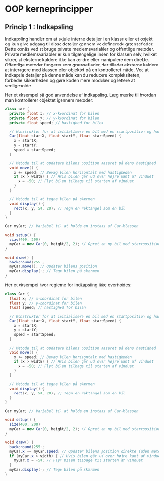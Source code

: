 # OOP kerneprincipper
## Princip 1 : Indkapsling

Indkapsling handler om at skjule interne detaljer i en klasse eller et objekt og kun give adgang til disse detaljer gennem veldefinerede grænseflader. Dette opnås ved at bruge private medlemsvariabler og offentlige metoder. Private medlemsvariabler er kun tilgængelige inden for klassen selv, hvilket sikrer, at eksterne kaldere ikke kan ændre eller manipulere dem direkte. Offentlige metoder fungerer som grænseflader, der tillader eksterne kaldere at interagere med klassen eller objektet på en kontrolleret måde. Ved at indkapsle detaljer på denne måde kan du reducere kompleksiteten, forbedre sikkerheden og gøre koden mere modulær og lettere at vedligeholde.

Her et eksempel på god anvendelse af indkapsling. Læg mærke til hvordan man kontrollerer objektet igennem metoder:

```java
class Car {
  private float x; // x-koordinat for bilen
  private float y; // y-koordinat for bilen
  private float speed; // hastighed for bilen

  // Konstruktør for at initialisere en bil med en startposition og hastighed
  Car(float startX, float startY, float startSpeed) {
    x = startX;
    y = startY;
    speed = startSpeed;
  }

  // Metode til at opdatere bilens position baseret på dens hastighed
  void move() {
    x += speed; // Bevæg bilen horisontalt med hastigheden
    if (x > width) { // Hvis bilen går ud over højre kant af vinduet
      x = -50; // Flyt bilen tilbage til starten af ​​vinduet
    }
  }

  // Metode til at tegne bilen på skærmen
  void display() {
    rect(x, y, 50, 20); // Tegn en rektangel som en bil
  }
}

Car myCar; // Variabel til at holde en instans af Car-klassen

void setup() {
  size(400, 200);
  myCar = new Car(0, height/2, 2); // Opret en ny bil med startposition og hastighed
}

void draw() {
  background(255);
  myCar.move(); // Opdater bilens position
  myCar.display(); // Tegn bilen på skærmen
}
```


Her et eksempel hvor reglerne for indkapsling ikke overholdes: 
```java
class Car {
  float x; // x-koordinat for bilen
  float y; // y-koordinat for bilen
  float speed; // hastighed for bilen

  // Konstruktør for at initialisere en bil med en startposition og hastighed
  Car(float startX, float startY, float startSpeed) {
    x = startX;
    y = startY;
    speed = startSpeed;
  }

  // Metode til at opdatere bilens position baseret på dens hastighed
  void move() {
    x += speed; // Bevæg bilen horisontalt med hastigheden
    if (x > width) { // Hvis bilen går ud over højre kant af vinduet
      x = -50; // Flyt bilen tilbage til starten af ​​vinduet
    }
  }

  // Metode til at tegne bilen på skærmen
  void display() {
    rect(x, y, 50, 20); // Tegn en rektangel som en bil
  }
}

Car myCar; // Variabel til at holde en instans af Car-klassen

void setup() {
  size(400, 200);
  myCar = new Car(0, height/2, 2); // Opret en ny bil med startposition og hastighed
}

void draw() {
  background(255);
  myCar.x += myCar.speed; // Opdater bilens position direkte (uden metoden move)
  if (myCar.x > width) { // Hvis bilen går ud over højre kant af vinduet
    myCar.x = -50; // Flyt bilen tilbage til starten af ​​vinduet
  }
  myCar.display(); // Tegn bilen på skærmen
}

```